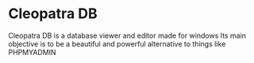 # Cleopatra DB
Cleopatra DB is a database viewer and editor made for windows
Its main objective is to be a beautiful and powerful alternative to things like PHPMYADMIN
